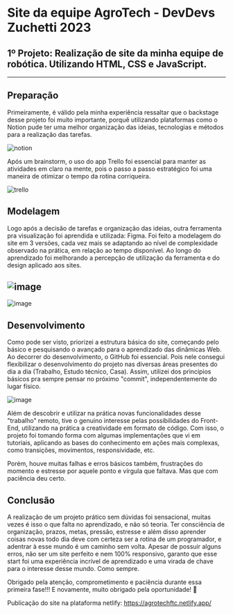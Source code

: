 # Site da equipe AgroTech - DevDevs Zuchetti 2023
## 1º Projeto: Realização de site da minha equipe de robótica. Utilizando HTML, CSS e JavaScript.
-------------------------------------------------------------------------

## Preparação
Primeiramente, é válido pela minha experiência ressaltar que o backstage desse projeto foi muito importante, porquê utilizando plataformas como o Notion pude ter uma melhor organização das ideias, tecnologias e métodos para a realização das tarefas.

![notion](https://user-images.githubusercontent.com/80543817/236383225-8c82b85a-774a-482b-95bf-cb986bb7f061.png)


Após um brainstorm, o uso do app Trello foi essencial para manter as atividades em claro na mente, pois o passo a passo estratégico foi uma maneira de otimizar o tempo da rotina corriqueira.

![trello](https://user-images.githubusercontent.com/80543817/236383207-c732e90d-ef31-425b-96d3-cbeb6e7cd54c.png)

## Modelagem
Logo após a decisão de tarefas e organização das ideias, outra ferramenta pra visualização foi aprendida e utilizada: Figma.
Foi feito a modelagem do site em 3 versões, cada vez mais se adaptando ao nível de complexidade observado na prática, em relação ao tempo disponível.
Ao longo do aprendizado foi melhorando a percepção de utilização da ferramenta e do design aplicado aos sites.

## ![image](https://user-images.githubusercontent.com/80543817/236385731-7f7decdb-9b62-476d-944c-be026d45bcb6.png)
![image](https://user-images.githubusercontent.com/80543817/236385790-a3fea1cd-f4db-42aa-a847-b5dbdd79c640.png)


## Desenvolvimento
Como pode ser visto, priorizei a estrutura básica do site, começando pelo básico e pesquisando o avançado para o aprendizado das dinâmicas Web.
Ao decorrer do desenvolvimento, o GitHub foi essencial. Pois nele consegui flexibilizar o desenvolvimento do projeto nas diversas áreas presentes do dia a dia (Trabalho, Estudo técnico, Casa). Assim, utilizei dos princípios básicos pra sempre pensar no próximo "commit", independentemente do lugar físico.

![image](https://user-images.githubusercontent.com/80543817/236386198-a5cacb53-6683-49e7-b98c-96dba61bff08.png)


Além de descobrir e utilizar na prática novas funcionalidades desse "trabalho" remoto, tive o genuino interesse pelas possibilidades do Front-End, utilizando na prática a creatividade em formato de código.
Com isso, o projeto foi tomando forma com algumas implementações que vi em tutoriais, aplicando as bases do conhecimento em ações mais complexas, como transições, movimentos, responsividade, etc.

Porém, houve muitas falhas e erros básicos também, frustrações do momento e estresse por aquele ponto e vírgula que faltava. Mas que com paciência deu certo.

## Conclusão 
A realização de um projeto prático sem dúvidas foi sensacional, muitas vezes é isso o que falta no aprendizado, e não só teoria. Ter consciência de organização, prazos, metas, pressão, estresse e além disso aprender coisas novas todo dia deve com certeza ser a rotina de um programador, e adentrar à esse mundo é um caminho sem volta.
Apesar de possuir alguns erros, não ser um site perfeito e nem 100% responsivo, garanto que esse start foi uma experiência incrível de aprendizado e uma virada de chave para o interesse desse mundo. Como sempre.

Obrigado pela atenção, comprometimento e paciência durante essa primeira fase!!!
E novamente, muito obrigado pela oportunidade! 🚀

Publicação do site na plataforma netlify: https://agrotechftc.netlify.app/

